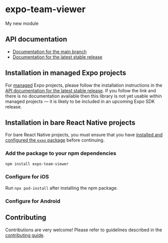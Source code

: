 # expo-team-viewer

My new module

## API documentation

- [Documentation for the main branch](https://github.com/expo/expo/blob/main/docs/pages/versions/unversioned/sdk/team-viewer.md)
- [Documentation for the latest stable release](https://docs.expo.dev/versions/latest/sdk/team-viewer/)

## Installation in managed Expo projects

For [managed](https://docs.expo.dev/archive/managed-vs-bare/) Expo projects, please follow the installation instructions in the [API documentation for the latest stable release](#api-documentation). If you follow the link and there is no documentation available then this library is not yet usable within managed projects &mdash; it is likely to be included in an upcoming Expo SDK release.

## Installation in bare React Native projects

For bare React Native projects, you must ensure that you have [installed and configured the `expo` package](https://docs.expo.dev/bare/installing-expo-modules/) before continuing.

### Add the package to your npm dependencies

```bash
npm install expo-team-viewer
```

### Configure for iOS

Run `npx pod-install` after installing the npm package.

### Configure for Android

## Contributing

Contributions are very welcome! Please refer to guidelines described in the [contributing guide](https://github.com/expo/expo#contributing).
